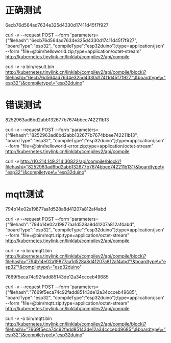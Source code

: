 # 正确测试

6ecb76d564ad7634e325d4330d17411d45f7f927

curl -v --request POST --form 'parameters={"filehash":"6ecb76d564ad7634e325d4330d17411d45f7f927", "boardType":"esp32", "compileType":"esp32duino"};type=application/json' --form "file=@bin/helloworld.zip;type=application/octet-stream"  http://kubernetes.tinylink.cn/linklab/compilev2/api/compile

curl -v -o bin/result.bin http://kubernetes.tinylink.cn/linklab/compilev2/api/compile/block\?filehash\="6ecb76d564ad7634e325d4330d17411d45f7f927"\&boardtype\="esp32"\&compiletype\="esp32duino"

# 错误测试

8252963ad6bd2abb132677b7674bbee742211b13

curl -v --request POST --form 'parameters={"filehash":"8252963ad6bd2abb132677b7674bbee742211b13", "boardType":"esp32", "compileType":"esp32duino"};type=application/json' --form "file=@bin/helloworld-error.zip;type=application/octet-stream"  http://kubernetes.tinylink.cn/linklab/compilev2/api/compile

curl -v http://10.214.149.214:30822/api/compile/block\?filehash\="8252963ad6bd2abb132677b7674bbee742211b13"\&boardtype\="esp32"\&compiletype\="esp32duino"

# mqtt测试
794b14e02a19877aa1d528a8d41207a812af4abd

curl -v --request POST --form 'parameters={"filehash":"794b14e02a19877aa1d528a8d41207a812af4abd", "boardType":"esp32", "compileType":"esp32duino"};type=application/json' --form "file=@bin/mqtt.zip;type=application/octet-stream"  http://kubernetes.tinylink.cn/linklab/compilev2/api/compile

curl -v -o bin/mqtt.bin http://kubernetes.tinylink.cn/linklab/compilev2/api/compile/block\?filehash\="794b14e02a19877aa1d528a8d41207a812af4abd"\&boardtype\="esp32"\&compiletype\="esp32duino"

7669f5eca74c92fadd85143de12a34ccceb49685

curl -v --request POST --form 'parameters={"filehash":"7669f5eca74c92fadd85143de12a34ccceb49685", "boardType":"esp32", "compileType":"esp32duino"};type=application/json' --form "file=@bin/mqtt.zip;type=application/octet-stream"  http://kubernetes.tinylink.cn/linklab/compilev2/api/compile

curl -v -o bin/mqtt.bin http://kubernetes.tinylink.cn/linklab/compilev2/api/compile/block\?filehash\="7669f5eca74c92fadd85143de12a34ccceb49685"\&boardtype\="esp32"\&compiletype\="esp32duino"

